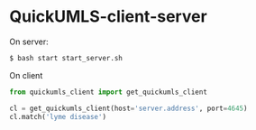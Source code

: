 # QuickUMLS-client-server

On server:

```bash
$ bash start start_server.sh
```

On client

```python
from quickumls_client import get_quickumls_client

cl = get_quickumls_client(host='server.address', port=4645)
cl.match('lyme disease')
```
